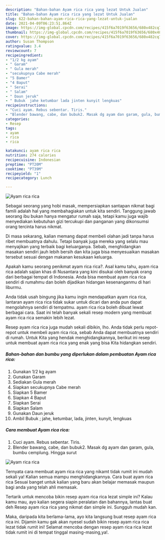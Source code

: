 ```yaml
---
description: "Bahan-bahan Ayam rica rica yang lezat Untuk Jualan"
title: "Bahan-bahan Ayam rica rica yang lezat Untuk Jualan"
slug: 622-bahan-bahan-ayam-rica-rica-yang-lezat-untuk-jualan
date: 2021-04-09T06:23:51.864Z
image: https://img-global.cpcdn.com/recipes/415f6a7019f63656/680x482cq70/ayam-rica-rica-foto-resep-utama.jpg
thumbnail: https://img-global.cpcdn.com/recipes/415f6a7019f63656/680x482cq70/ayam-rica-rica-foto-resep-utama.jpg
cover: https://img-global.cpcdn.com/recipes/415f6a7019f63656/680x482cq70/ayam-rica-rica-foto-resep-utama.jpg
author: Susan Thompson
ratingvalue: 3.4
reviewcount: 7
recipeingredient:
- "1/2 kg ayam"
- " Garam"
- " Gula merah"
- "secukupnya Cabe merah"
- "5 Bamer"
- "4 Baput"
- " Serai"
- " Salam"
- " Daun jeruk"
- " Bubuk  jahe ketumbar lada jinten kunyit lengkuas"
recipeinstructions:
- "Cuci ayam. Rebus sebentar. Tiris."
- "Blender bawang, cabe, dan bubuk2. Masak dg ayam dan garam, gula, bumbu cemplung. Hingga surut"
categories:
- Resep
tags:
- ayam
- rica
- rica

katakunci: ayam rica rica 
nutrition: 274 calories
recipecuisine: Indonesian
preptime: "PT20M"
cooktime: "PT39M"
recipeyield: "1"
recipecategory: Lunch

---
```



![Ayam rica rica](https://img-global.cpcdn.com/recipes/415f6a7019f63656/680x482cq70/ayam-rica-rica-foto-resep-utama.jpg)

Sebagai seorang yang hobi masak, mempersiapkan santapan nikmat bagi famili adalah hal yang membahagiakan untuk kita sendiri. Tanggung jawab seorang ibu bukan hanya mengatur rumah saja, tetapi kamu juga wajib menyediakan kebutuhan gizi tercukupi dan panganan yang dikonsumsi orang tercinta harus nikmat.

Di masa  sekarang, kalian memang dapat membeli olahan jadi tanpa harus ribet membuatnya dahulu. Tetapi banyak juga mereka yang selalu mau menyajikan yang terbaik bagi keluarganya. Sebab, menghidangkan masakan sendiri jauh lebih bersih dan kita juga bisa menyesuaikan masakan tersebut sesuai dengan makanan kesukaan keluarga. 



Apakah kamu seorang penikmat ayam rica rica?. Asal kamu tahu, ayam rica rica adalah sajian khas di Nusantara yang kini disukai oleh banyak orang dari berbagai tempat di Indonesia. Anda bisa membuat ayam rica rica sendiri di rumahmu dan boleh dijadikan hidangan kesenanganmu di hari liburmu.

Anda tidak usah bingung jika kamu ingin mendapatkan ayam rica rica, lantaran ayam rica rica tidak sukar untuk dicari dan anda pun dapat mengolahnya sendiri di tempatmu. ayam rica rica boleh dibuat lewat berbagai cara. Saat ini telah banyak sekali resep modern yang membuat ayam rica rica semakin lebih lezat.

Resep ayam rica rica juga mudah sekali dibikin, lho. Anda tidak perlu repot-repot untuk membeli ayam rica rica, sebab Anda dapat membuatnya sendiri di rumah. Untuk Kita yang hendak menghidangkannya, berikut ini resep untuk membuat ayam rica rica yang enak yang bisa Kita hidangkan sendiri.

<!--inarticleads1-->

##### Bahan-bahan dan bumbu yang diperlukan dalam pembuatan Ayam rica rica:

1. Gunakan 1/2 kg ayam
1. Gunakan  Garam
1. Sediakan  Gula merah
1. Siapkan secukupnya Cabe merah
1. Siapkan 5 Bamer
1. Siapkan 4 Baput
1. Siapkan  Serai
1. Siapkan  Salam
1. Gunakan  Daun jeruk
1. Ambil  Bubuk ; jahe, ketumbar, lada, jinten, kunyit, lengkuas




<!--inarticleads2-->

##### Cara membuat Ayam rica rica:

1. Cuci ayam. Rebus sebentar. Tiris.
1. Blender bawang, cabe, dan bubuk2. Masak dg ayam dan garam, gula, bumbu cemplung. Hingga surut
<img src="https://img-global.cpcdn.com/steps/eabfc89ac8a8273c/160x128cq70/ayam-rica-rica-langkah-memasak-2-foto.jpg" alt="Ayam rica rica">



Ternyata cara membuat ayam rica rica yang nikamt tidak rumit ini mudah sekali ya! Kalian semua mampu menghidangkannya. Cara buat ayam rica rica Sesuai banget untuk kalian yang baru akan belajar memasak maupun bagi anda yang telah ahli memasak.

Tertarik untuk mencoba bikin resep ayam rica rica lezat simple ini? Kalau kamu mau, ayo kalian segera siapin peralatan dan bahannya, lantas buat deh Resep ayam rica rica yang nikmat dan simple ini. Sungguh mudah kan. 

Maka, daripada kita berlama-lama, ayo kita langsung buat resep ayam rica rica ini. Dijamin kamu gak akan nyesel sudah bikin resep ayam rica rica lezat tidak rumit ini! Selamat mencoba dengan resep ayam rica rica lezat tidak rumit ini di tempat tinggal masing-masing,ya!.

